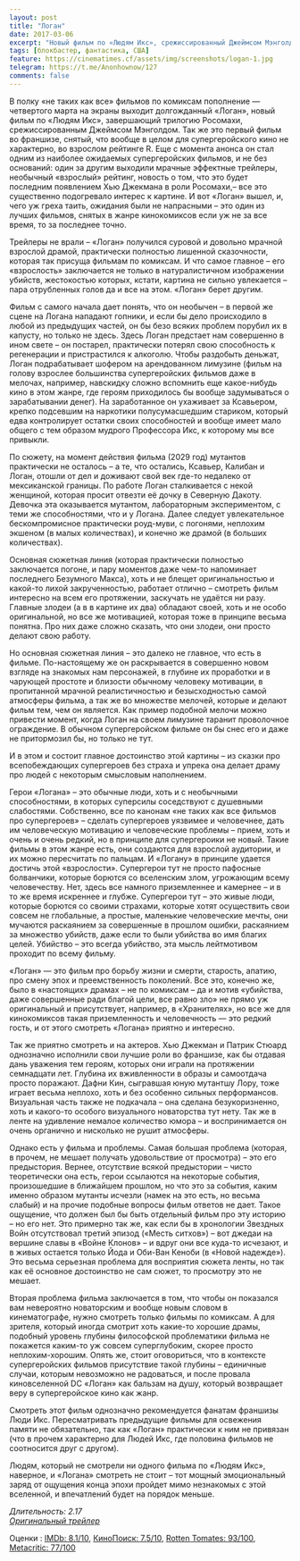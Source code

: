 ```yaml
---
layout: post
title: "Логан"
date: 2017-03-06
excerpt: "Новый фильм по «Людям Икс», срежиссированный Джеймсом Мэнголдом, завершающий трилогию фильмов о Росомахе, а так же первый фильм во франшизе, который был снят, что вообще в целом для супергеройского кино не характерно, во взрослом рейтинге R."
tags: [блокбастер, фантастика, США]
feature: https://cinematimes.cf/assets/img/screenshots/logan-1.jpg
telegram: https://t.me/Anonhownow/127
comments: false
---
```

В полку «не таких как все» фильмов по комиксам пополнение — четвертого марта на экраны выходит долгожданный «Логан», новый фильм по «Людям Икс», завершающий трилогию Росомахи, срежиссированным Джеймсом Мэнголдом. Так же это первый фильм во франшизе, снятый, что вообще в целом для супергеройского кино не характерно, во взрослом рейтинге R. Еще с момента анонса он стал одним из наиболее ожидаемых супергеройских фильмов, и не без оснований: один за другим выходили мрачные эффектные трейлеры, необычный «взрослый» рейтинг, новость о том, что это будет последним появлением Хью Джекмана в роли Росомахи,– все это существенно подогревало интерес к картине. И вот «Логан» вышел, и, чего уж греха таить, ожидания были не напрасными – это один из лучших фильмов, снятых в жанре кинокомиксов если уж не за все время, то за последнее точно.

Трейлеры не врали – «Логан» получился суровой и довольно мрачной взрослой драмой, практически полностью лишенной сказочности, которая так присуща фильмам по комиксам. И что самое главное – его «взрослость» заключается не только в натуралистичном изображении убийств, жестокостью которых, кстати, картина не сильно увлекается – пара отрубленных голов да и все на этом. «Логан» берет другим.

Фильм с самого начала дает понять, что он необычен – в первой же сцене на Логана нападают гопники, и если бы дело происходило в любой из предыдущих частей, он бы безо всяких проблем порубил их в капусту, но только не здесь. Здесь Логан предстает нам совершенно в ином свете – он постарел, практически потерял свою способность к регенерации и пристрастился к алкоголю. Чтобы раздобыть деньжат, Логан подрабатывает шофером на арендованном лимузине (фильм на голову взрослее большинства супергеройских фильмов даже в мелочах, например, навскидку сложно вспомнить еще какое-нибудь кино в этом жанре, где героям приходилось бы вообще задумываться о зарабатывании денег). На заработанное он ухаживает за Ксавьером, крепко подсевшим на наркотики полусумасшедшим стариком, который едва контролирует остатки своих способностей и вообще имеет мало общего с тем образом мудрого Профессора Икс, к которому мы все привыкли.

По сюжету, на момент действия фильма (2029 год) мутантов практически не осталось – а те, что остались, Ксавьер, Калибан и Логан, отошли от дел и доживают свой век где-то недалеко от мексиканской границы. По работе Логан сталкивается с некой женщиной, которая просит отвезти её дочку в Северную Дакоту. Девочка эта оказывается мутантом, лабораторным экспериментом, с теми же способностями, что и у Логана. Далее следует увлекательное бескомпромисное практически роуд-муви, с погонями, неплохим экшеном (в малых количествах), и конечно же драмой (в больших количествах).

Основная сюжетная линия (которая практически полностью заключается погоне, и пару моментов даже чем-то напоминает последнего Безумного Макса), хоть и не блещет оригинальностью и какой-то лихой закрученностью, работает отлично – смотреть фильм интересно на всем его протяжении, заскучать не удаётся ни разу. Главные злодеи (а в в картине их два) обладают своей, хоть и не особо оригинальной, но все же мотивацией, которая тоже в принципе весьма понятна. Про них даже сложно сказать, что они злодеи, они просто делают свою работу.

Но основная сюжетная линия – это далеко не главное, что есть в фильме. По-настоящему же он раскрывается в совершенно новом взгляде на знакомых нам персонажей, в глубине их проработки и в чарующей простоте и близости обычному человеку мотивации, в пропитанной мрачной реалистичностью и безысходностью самой атмосферы фильма, а так же во множестве мелочей, которые и делают фильм тем, чем он является. Как пример подобной мелочи можно привести момент, когда Логан на своем лимузине таранит проволочное ограждение. В обычном супергеройском фильме он бы снес его и даже не притормозил бы, но только не тут.

И в этом и состоит главное достоинство этой картины – из сказки про всепобеждающих супергероев без страха и упрека она делает драму про людей с некоторым смысловым наполнением.

Герои «Логана» – это обычные люди, хоть и с необычными способностями, в которых суперсилы соседствуют с душевными слабостями. Собственно, все по канонам «не таких как все фильмов про супергероев» – сделать супергероев уязвимее и человечнее, дать им человеческую мотивацию и человеческие проблемы – прием, хоть и очень и очень редкий, но в принципе для супергероики не новый. Такие фильмы в этом жанре есть, они создаются для взрослой аудитории, и их можно пересчитать по пальцам. И «Логану» в принципе удается достичь этой «взрослости». Супергерои тут не просто пафосные болванчики, которые борются со вселенским злом, угрожающим всему человечеству. Нет, здесь все намного приземленнее и камернее – и в то же время искреннее и глубже. Супергерои тут – это живые люди, которые борются со своими страхами, которые хотят осуществить свои совсем не глобальные, а простые, маленькие человеческие мечты, они мучаются раскаянием за совершенные в прошлом ошибки, раскаянием за множество убийств, даже если то были убийства во имя благих целей. Убийство – это всегда убийство, эта мысль лейтмотивом проходит по всему фильму.

«Логан» — это фильм про борьбу жизни и смерти, старость, апатию, про смену эпох и преемственность поколений. Все это, конечно же, было в «настоящих» драмах – не по комиксам – да и мотив «убийства, даже совершенные ради благой цели, все равно зло» не прямо уж оригинальный и присутствует, например, в «Хранителях», но все же для кинокомиксов такая приземленность и человечность — это редкий гость, и от этого смотреть «Логана» приятно и интересно.

Так же приятно смотреть и на актеров. Хью Джекман и Патрик Стюард однозначно исполнили свои лучшие роли во франшизе, как бы отдавая дань уважения тем героям, которых они играли на протяжении семнадцати лет. Глубина их вживленности в образы и самоотдача просто поражают. Дафни Кин, сыгравшая юную мутантшу Лору, тоже играет весьма неплохо, хоть и без особенно сильных перформансов. Визуальная часть также не подкачала – она сделана безукоризненно, хоть и какого-то особого визуального новаторства тут нету. Так же в ленте на удивление немалое количество юмора – и воспринимается он очень органично и нисколько не рушит атмосферы.

Однако есть у фильма и проблемы. Самая большая проблема (которая, в прочем, не мешает получать удовольствие от просмотра) – это его предыстория. Вернее, отсутствие всякой предыстории – чисто теоретически она есть, герои ссылаются на некоторые события, произошедшие в ближайшем прошлом, но что это за события, каким именно образом мутанты исчезли (намек на это есть, но весьма слабый) и на прочие подобные вопросы фильм ответов не дает. Такое ощущение, что должен был бы быть отдельный фильм про эту историю – но его нет. Это примерно так же, как если бы в хронологии Звездных Войн отсутствовал третий эпизод («Месть ситхов») – вот джедаи на вершине славы в «Войне Клонов» – и вдруг они все куда-то исчезают, и в живых остается только Йода и Оби-Ван Кеноби (в «Новой надежде»). Это весьма серьезная проблема для восприятия сюжета ленты, но так как её основное достоинство не сам сюжет, то просмотру это не мешает.

Вторая проблема фильма заключается в том, что чтобы он показался вам невероятно новаторским и вообще новым словом в кинематографе, нужно смотреть только фильмы по комиксам. А для зрителя, который иногда смотрит хоть какие-то хорошие драмы, подобный уровень глубины философской проблематики фильма не покажется каким-то уж совсем суперглубоким, скорее просто неплохим-хорошим. Опять же, стоит оговориться, что в контексте супергеройских фильмов присутствие такой глубины – единичные случаи, которым невозможно не радоваться, и после провала киновселенной DC «Логан» как бальзам на душу, который возвращает веру в супергеройское кино как жанр.

Смотреть этот фильм однозначно рекомендуется фанатам франшизы Люди Икс. Пересматривать предыдущие фильмы для освежения памяти не обязательно, так как «Логан» практически к ним не привязан (что в прочем характерно для Людей Икс, где половина фильмов не соотносится друг с другом).

Людям, который не смотрели ни одного фильма по «Людям Икс», наверное, и «Логана» смотреть не стоит – тот мощный эмоциональный заряд от ощущения конца эпохи пройдет мимо незнакомых с этой вселенной, и впечатлений будет на порядок меньше.

*Длительность: 2.17* <br>
[*Оригинальный трейлер*](https://www.youtube.com/watch?v=Div0iP65aZo)

Оценки
:   [IMDb: 8.1/10](https://www.imdb.com/title/tt3315342/ "IMDb: международный зрительский рейтинг"), [КиноПоиск: 7.5/10](https://www.kinopoisk.ru/film/logan-2017-807682/ "КиноПоиск: русский пользовательский рейтинг"), [Rotten Tomates: 93/100](https://www.rottentomatoes.com/m/logan_2017/ "Рейтинг критиков: отображает процент положительных рецензий"), [Metacritic: 77/100](http://www.metacritic.com/movie/logan-2017 "Средняя оценка рецензий критиков")
